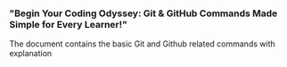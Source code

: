 ### "Begin Your Coding Odyssey: Git & GitHub Commands Made Simple for Every Learner!"
The document contains the basic Git and Github related commands with explanation
